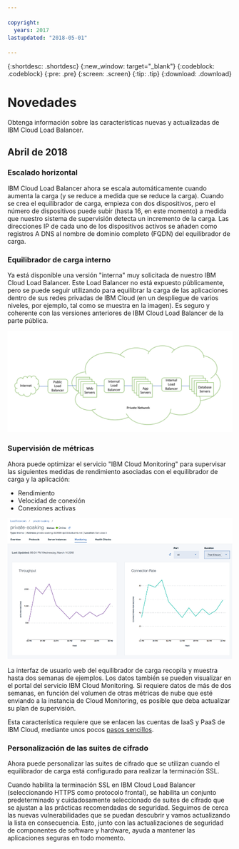 ```yaml
---

copyright:
  years: 2017
lastupdated: "2018-05-01"

---
```


{:shortdesc: .shortdesc}
{:new_window: target="_blank"}
{:codeblock: .codeblock}
{:pre: .pre}
{:screen: .screen}
{:tip: .tip}
{:download: .download}


# Novedades

Obtenga información sobre las características nuevas y actualizadas de IBM Cloud Load Balancer.

## Abril de 2018
### Escalado horizontal
IBM Cloud Load Balancer ahora se escala automáticamente cuando aumenta la carga (y se reduce a medida que se reduce la carga). Cuando se crea el equilibrador de carga, empieza con dos dispositivos, pero el número de dispositivos puede subir (hasta 16, en este momento) a medida que nuestro sistema de supervisión detecta un incremento de la carga. Las direcciones IP de cada uno de los dispositivos activos se añaden como registros A DNS al nombre de dominio completo (FQDN) del equilibrador de carga.

### Equilibrador de carga interno
Ya está disponible una versión "interna" muy solicitada de nuestro IBM Cloud Load Balancer. Este Load Balancer no está expuesto públicamente, pero se puede seguir utilizando para equilibrar la carga de las aplicaciones dentro de sus redes privadas de IBM Cloud (en un despliegue de varios niveles, por ejemplo, tal como se muestra en la imagen). Es seguro y coherente con las versiones anteriores de IBM Cloud Load Balancer de la parte pública. 

![Equilibrador de carga interno](./images/InternalLB.png)

### Supervisión de métricas
Ahora puede optimizar el servicio "IBM Cloud Monitoring" para supervisar las siguientes medidas de rendimiento asociadas con el equilibrador de carga y la aplicación:

* Rendimiento
* Velocidad de conexión
* Conexiones activas

![Supervisión de métricas](./images/Metrics.png)

La interfaz de usuario web del equilibrador de carga recopila y muestra hasta dos semanas de ejemplos. Los datos también se pueden visualizar en el portal del servicio IBM Cloud Monitoring. Si requiere datos de más de dos semanas, en función del volumen de otras métricas de nube que esté enviando a la instancia de Cloud Monitoring, es posible que deba actualizar su plan de supervisión.

Esta característica requiere que se enlacen las cuentas de IaaS y PaaS de IBM Cloud, mediante unos pocos [pasos sencillos](https://console.bluemix.net/docs/account/linking_accounts.html#unifyingaccounts). 

### Personalización de las suites de cifrado
Ahora puede personalizar las suites de cifrado que se utilizan cuando el equilibrador de carga está configurado para realizar la terminación SSL.

Cuando habilita la terminación SSL en IBM Cloud Load Balancer (seleccionando HTTPS como protocolo frontal), se habilita un conjunto predeterminado y cuidadosamente seleccionado de suites de cifrado que se ajustan a las prácticas recomendadas de seguridad. Seguimos de cerca las nuevas vulnerabilidades que se puedan descubrir y vamos actualizando la lista en consecuencia. Esto, junto con las actualizaciones de seguridad de componentes de software y hardware, ayuda a mantener las aplicaciones seguras en todo momento.
